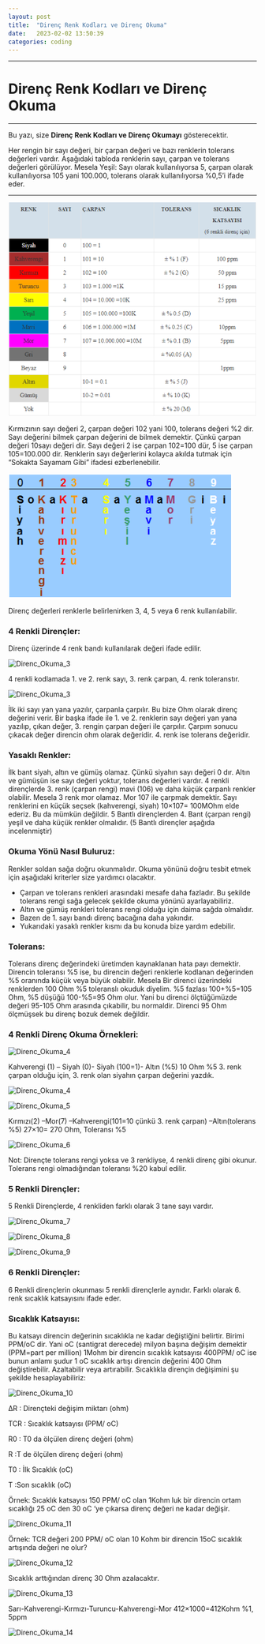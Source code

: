 ```yaml
---
layout: post
title:  "Direnç Renk Kodları ve Direnç Okuma"
date:   2023-02-02 13:50:39
categories: coding
---
```

---
# Direnç Renk Kodları ve Direnç Okuma
---
Bu yazı, size **Direnç Renk Kodları ve Direnç Okumayı** gösterecektir.

Her rengin bir sayı değeri, bir çarpan değeri ve bazı renklerin tolerans değerleri vardır. Aşağıdaki tabloda renklerin sayı, çarpan ve tolerans değerleri görülüyor. Mesela Yeşil: Sayı olarak kullanılıyorsa 5, çarpan olarak kullanılıyorsa 105 yani 100.000, tolerans olarak kullanılıyorsa %0,5’i ifade eder.
     
---

![Direnc_Okuma](https://github.com/imonur/blog/blob/main/projects/images/direnc_okuma/direnc_okuma.png)

Kırmızının sayı değeri 2, çarpan değeri 102 yani 100, tolerans değeri %2 dir. Sayı değerini bilmek çarpan değerini de bilmek demektir. Çünkü çarpan değeri 10sayı değeri dir. Sayı değeri 2 ise çarpan 102=100 dür, 5 ise çarpan 105=100.000 dir. Renklerin sayı değerlerini kolayca akılda tutmak için “Sokakta Sayamam Gibi” ifadesi ezberlenebilir.

![Direnc_Okuma_2](https://github.com/imonur/blog/blob/main/projects/images/direnc_okuma/direnc_okuma2.png)

Direnç değerleri renklerle belirlenirken 3, 4, 5 veya 6 renk kullanılabilir.

### 4 Renkli Dirençler:

Direnç üzerinde 4 renk bandı kullanılarak değeri ifade edilir.

![Direnc_Okuma_3](https://www.stemkits.net/files/cap/images/direnc.png)

4 renkli kodlamada 1. ve 2. renk sayı, 3. renk çarpan, 4. renk toleranstır.

![Direnc_Okuma_3](https://www.stemkits.net/files/cap/images/direnc2.png)

İlk iki sayı yan yana yazılır, çarpanla çarpılır. Bu bize Ohm olarak direnç değerini verir. Bir başka ifade ile 1. ve 2. renklerin sayı değeri yan yana yazılıp, çıkan değer, 3. rengin çarpan değeri ile çarpılır. Çarpım sonucu çıkacak değer direncin ohm olarak değeridir. 4. renk ise tolerans değeridir.

### Yasaklı Renkler:

İlk bant siyah, altın ve gümüş olamaz. Çünkü siyahın sayı değeri 0 dır. Altın ve gümüşün ise sayı değeri yoktur, tolerans değerleri vardır. 4 renkli dirençlerde 3. renk (çarpan rengi) mavi (106) ve daha küçük çarpanlı renkler olabilir. Mesela 3 renk mor olamaz. Mor 107 ile çarpmak demektir. Sayı renklerini en küçük seçsek (kahverengi, siyah) 10×107= 100MOhm elde ederiz. Bu da mümkün değildir. 5 Bantlı dirençlerden 4. Bant (çarpan rengi) yeşil ve daha küçük renkler olmalıdır. (5 Bantlı dirençler aşağıda incelenmiştir)

### Okuma Yönü Nasıl Buluruz:

Renkler soldan sağa doğru okunmalıdır. Okuma yönünü doğru tesbit etmek için aşağıdaki kriterler size yardımcı olacaktır.

* Çarpan ve tolerans renkleri arasındaki mesafe daha fazladır. Bu şekilde tolerans rengi sağa gelecek şekilde okuma yönünü ayarlayabiliriz.
* Altın ve gümüş renkleri tolerans rengi olduğu için daima sağda olmalıdır.
* Bazen de 1. sayı bandı direnç bacağına daha yakındır.
* Yukarıdaki yasaklı renkler kısmı da bu konuda bize yardım edebilir.

### Tolerans:

Tolerans direnç değerindeki üretimden kaynaklanan hata payı demektir. Direncin toleransı %5 ise, bu direncin değeri renklerle kodlanan değerinden %5 oranında küçük veya büyük olabilir. Mesela Bir direnci üzerindeki renklerden 100 Ohm %5 toleranslı okuduk diyelim. %5 fazlası 100+%5=105 Ohm, %5 düşüğü 100-%5=95 Ohm olur. Yani bu direnci ölçtüğümüzde değeri 95-105 Ohm arasında çıkabilir, bu normaldir. Direnci 95 Ohm ölçmüşsek bu direnç bozuk demek değildir.

### 4 Renkli Direnç Okuma Örnekleri:

![Direnc_Okuma_4](https://www.stemkits.net/files/cap/images/direnc3.png)

Kahverengi (1) – Siyah (0)- Siyah (100=1)- Altın (%5) 10 Ohm %5 3. renk çarpan olduğu için, 3. renk olan siyahın çarpan değerini yazdık.

![Direnc_Okuma_4](https://www.stemkits.net/files/cap/images/direnc4.png)

![Direnc_Okuma_5](https://www.stemkits.net/files/cap/images/direnc5.png)

Kırmızı(2) –Mor(7) –Kahverengi(101=10 çünkü 3. renk çarpan) –Altın(tolerans %5) 27×10= 270 Ohm, Toleransı %5

![Direnc_Okuma_6](https://www.stemkits.net/files/cap/images/direnc6.png)

Not: Dirençte tolerans rengi yoksa ve 3 renkliyse, 4 renkli direnç gibi okunur. Tolerans rengi olmadığından toleransı %20 kabul edilir.

### 5 Renkli Dirençler:

5 Renkli Dirençlerde, 4 renkliden farklı olarak 3 tane sayı vardır.


![Direnc_Okuma_7](https://www.stemkits.net/files/cap/images/direnc7.png)

![Direnc_Okuma_8](https://www.stemkits.net/files/cap/images/direnc8.png)

![Direnc_Okuma_9](https://www.stemkits.net/files/cap/images/direnc9.png)

### 6 Renkli Dirençler:

6 Renkli dirençlerin okunması 5 renkli dirençlerle aynıdır. Farklı olarak 6. renk sıcaklık katsayısını ifade eder.

### Sıcaklık Katsayısı:

Bu katsayı direncin değerinin sıcaklıkla ne kadar değiştiğini belirtir. Birimi PPM/oC dir. Yani oC (santigrat derecede) milyon başına değişim demektir (PPM=part per million) 1Mohm bir direncin sıcaklık katsayısı 400PPM/ oC ise bunun anlamı şudur 1 oC sıcaklık artışı direncin değerini 400 Ohm değiştirebilir. Azaltabilir veya artırabilir. Sıcaklıkla dirençin değişimini şu şekilde hesaplayabiliriz:

![Direnc_Okuma_10](https://www.stemkits.net/files/cap/images/direnc10.png)

ΔR : Dirençteki değişim miktarı (ohm)

TCR : Sıcaklık katsayısı (PPM/ oC)

R0 : T0 da ölçülen direnç değeri (ohm)

R :T de ölçülen direnç değeri (ohm)

T0 : İlk Sıcaklık (oC)

T :Son sıcaklık (oC)

Örnek: Sıcaklık katsayısı 150 PPM/ oC olan 1Kohm luk bir direncin ortam sıcaklığı 25 oC den 30 oC ‘ye çıkarsa direnç değeri ne kadar değişir.

![Direnc_Okuma_11](https://www.stemkits.net/files/cap/images/direnc11.png)

Örnek: TCR değeri 200 PPM/ oC olan 10 Kohm bir direncin 15oC sıcaklık artışında değeri ne olur?

![Direnc_Okuma_12](https://www.stemkits.net/files/cap/images/direnc12.png)

Sıcaklık arttığından direnç 30 Ohm azalacaktır.

![Direnc_Okuma_13](https://www.stemkits.net/files/cap/images/direnc13.png)

Sarı-Kahverengi-Kırmızı-Turuncu-Kahverengi-Mor 412×1000=412Kohm %1, 5ppm

![Direnc_Okuma_14](https://www.stemkits.net/files/cap/images/direnc14.png)
